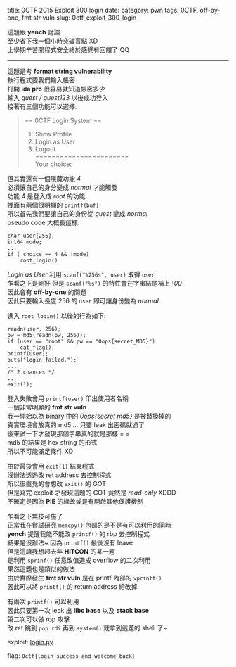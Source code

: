 title: 0CTF 2015 Exploit 300 login
date:
category: pwn
tags: 0CTF, off-by-one, fmt str vuln
slug: 0ctf_exploit_300_login

這題跟 **yench** 討論  
至少省下我一個小時突破盲點 XD  
上學期辛苦開程式安全終於感覺有回饋了 QQ  
* * *

這題是考 **format string vulnerability**  
執行程式要我們輸入帳密  
打開 **ida pro** 很容易就知道帳密多少  
輸入 *guest / guest123* 以後成功登入  
接著有三個功能可以選擇:  
> == 0CTF Login System ==  
> 1. Show Profile  
> 2. Login as User  
> 3. Logout  
> =======================  
> Your choice:  

但其實還有一個隱藏功能 *4*  
必須讓自己的身分變成 *normal* 才能觸發  
功能 4 是登入成 *root* 的功能  
裡面有兩個很明顯的 `printf(buf)`  
所以首先我們要讓自己的身份從 *guest* 變成 *normal*  
pseudo code 大概長這樣:  
```
char user[256];
int64 mode;
...
if ( choice == 4 && !mode)
    root_login()
```

*Login as User* 利用 `scanf("%256s", user)` 取得 `user`  
乍看之下是剛好 但是 `scanf("%s")` 的特性會在字串結尾補上 *\00*  
因此會有 **off-by-one** 的問題  
因此只要輸入長度 256 的 `user` 即可讓身份變為 *normal*  

進入 `root_login()` 以後的行為如下:  

```
readn(user, 256);
pw = md5(readn(pw, 256));
if (user == "root" && pw == "0ops{secret_MD5}")
    cat_flag();
printf(user);
puts("login failed.");
...
/* 2 chances */
...
exit(1);
```

登入失敗會用 `printf(user)` 印出使用者名稱  
一個非常明顯的 **fmt str vuln**  
我一開始以為 binary 中的 *0ops{secret md5}* 是被替換掉的  
真實環境會放真的 md5 ... 只要 leak 出密碼就過了  
後來試一下才發現那個字串真的就是那樣 = =  
md5 的結果是 hex string 的形式  
所以不可能滿足條件 XD  

由於最後會用 `exit(1)` 結束程式  
沒辦法透過改 ret address 去控制程式  
所以很直覺的會想改 `exit()` 的 GOT  
但是寫完 exploit 才發現這題的 GOT 竟然是 *read-only* XDDD  
不確定是因為 **PIE** 的緣故或是有開啟其他保護機制  

乍看之下無技可施了  
正當我在嘗試研究 `memcpy()` 內部的是不是有可以利用的同時  
**yench** 提醒我能不能改 `printf()` 的 rbp 去控制程式  
結果是沒辦法~ 因為 `printf()` 最後沒有 leave  
但是這讓我想起去年 **HITCON** 的某一題  
是利用 `sprinf()` 任意改值造成 overflow 的二次利用  
果然這題也是類似的做法  
由於實際發生 **fmt str vuln** 是在 printf 內部的 `vprintf()`  
因此可以將 `printf()` 的 return address 給改掉  

有兩次 `printf()` 可以利用  
因此只要第一次 leak 出 **libc base** 以及 **stack base**  
第二次可以做 rop 攻擊  
改 ret 跳到 `pop rdi` 再到 `system()` 就拿到這題的 shell 了~  

exploit: [login.py]({filename}/exp/login.py)  

flag: `0ctf{login_success_and_welcome_back}`  
